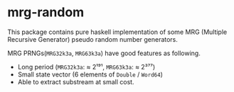 # mrg-random
This package contains pure haskell implementation of some
MRG (Multiple Recursive Generator) pseudo random number generators.

MRG PRNGs(`MRG32k3a`, `MRG63k3a`) have good features as following.

  * Long period (`MRG32k3a`: ≈ 2¹⁹¹, `MRG63k3a`: ≈ 2³⁷⁷)
  * Small state vector (6 elements of `Double` / `Word64`)
  * Able to extract substream at small cost.
